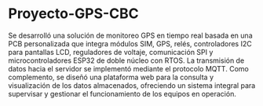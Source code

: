 # Proyecto-GPS-CBC

Se desarrolló una solución de monitoreo GPS en tiempo real basada en una PCB personalizada que integra módulos SIM, GPS, relés, controladores I2C para pantallas LCD, reguladores de voltaje, comunicación SPI y microcontroladores ESP32 de doble núcleo con RTOS. La transmisión de datos hacia el servidor se implementó mediante el protocolo MQTT. Como complemento, se diseñó una plataforma web para la consulta y visualización de los datos almacenados, ofreciendo un sistema integral para supervisar y gestionar el funcionamiento de los equipos en operación.
